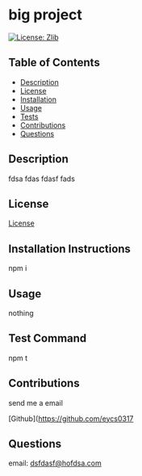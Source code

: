 # **big project**

  [![License: Zlib](https://img.shields.io/badge/License-Zlib-lightgrey.svg)](https://opensource.org/licenses/Zlib)


  ## Table of Contents
  * [Description](#description)
  * [License](#license)
  * [Installation](#installation-instructions)
  * [Usage](#usage)
  * [Tests](#test-command)
  * [Contributions](#contributions)
  * [Questions](#questions)

  ## Description

  fdsa fdas fdasf fads

  ## License
[License](https://opensource.org/licenses/Zlib)

  ## Installation Instructions
  npm i

  ## Usage
  nothing

  ## Test Command
  npm t

  ## Contributions
  send me a email

  [Github](https://github.com/eycs0317



  ## Questions
  email: dsfdasf@hofdsa.com
